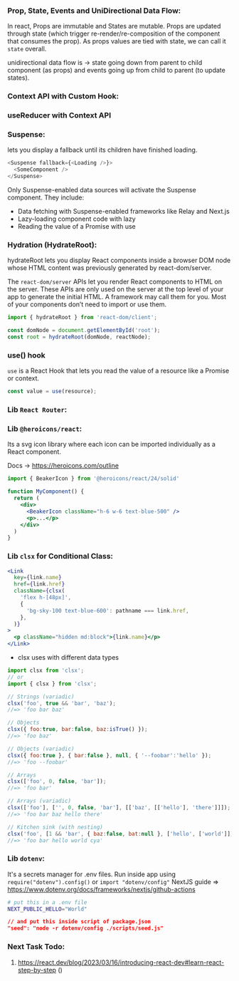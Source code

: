 ### Prop, State, Events and UniDirectional Data Flow:
In react, Props are immutable and States are mutable. Props are updated through state (which trigger re-render/re-composition of the component that consumes the prop). As props values are tied with state, we can call it `state` overall.

unidirectional data flow is -> state going down from parent to child component (as props) and events going up from child to parent (to update states).

### Context API with Custom Hook:

### useReducer with Context API

### Suspense:
<Suspense> lets you display a fallback until its children have finished loading.

```js
<Suspense fallback={<Loading />}>
  <SomeComponent /> 
</Suspense>
```
Only Suspense-enabled data sources will activate the Suspense component. They include:

* Data fetching with Suspense-enabled frameworks like Relay and Next.js
* Lazy-loading component code with lazy
* Reading the value of a Promise with use

### Hydration (HydrateRoot):
hydrateRoot lets you display React components inside a browser DOM node whose HTML content was previously generated by react-dom/server.

The `react-dom/server` APIs let you render React components to HTML on the server. These APIs are only used on the server at the top level of your app to generate the initial HTML. A framework may call them for you. Most of your components don’t need to import or use them.

```js
import { hydrateRoot } from 'react-dom/client';

const domNode = document.getElementById('root');
const root = hydrateRoot(domNode, reactNode);
```

### use() hook
`use` is a React Hook that lets you read the value of a resource like a Promise or context.
```js
const value = use(resource);
```
### Lib `React Router`:

### Lib `@heroicons/react`:
Its a svg icon library where each icon can be imported individually as a React component.

Docs -> https://heroicons.com/outline

```jsx
import { BeakerIcon } from '@heroicons/react/24/solid'

function MyComponent() {
  return (
    <div>
      <BeakerIcon className="h-6 w-6 text-blue-500" />
      <p>...</p>
    </div>
  )
}
```

### Lib `clsx` for Conditional Class:

```jsx
<Link
  key={link.name}
  href={link.href}
  className={clsx(
    'flex h-[48px]',
    {
      'bg-sky-100 text-blue-600': pathname === link.href,
    },
  )}
>
  <p className="hidden md:block">{link.name}</p>
</Link>
```

* clsx uses with different data types 

```js
import clsx from 'clsx';
// or
import { clsx } from 'clsx';

// Strings (variadic)
clsx('foo', true && 'bar', 'baz');
//=> 'foo bar baz'

// Objects
clsx({ foo:true, bar:false, baz:isTrue() });
//=> 'foo baz'

// Objects (variadic)
clsx({ foo:true }, { bar:false }, null, { '--foobar':'hello' });
//=> 'foo --foobar'

// Arrays
clsx(['foo', 0, false, 'bar']);
//=> 'foo bar'

// Arrays (variadic)
clsx(['foo'], ['', 0, false, 'bar'], [['baz', [['hello'], 'there']]]);
//=> 'foo bar baz hello there'

// Kitchen sink (with nesting)
clsx('foo', [1 && 'bar', { baz:false, bat:null }, ['hello', ['world']]], 'cya');
//=> 'foo bar hello world cya'
```

### Lib `dotenv`:
It's a secrets manager for .env files. Run inside app using `require("dotenv").config()` or `import "dotenv/config"`
NextJS guide => https://www.dotenv.org/docs/frameworks/nextjs/github-actions
```sh
# put this in a .env file
NEXT_PUBLIC_HELLO="World"
```
```json
// and put this inside script of package.json
"seed": "node -r dotenv/config ./scripts/seed.js"
```

### Next Task Todo:
1. https://react.dev/blog/2023/03/16/introducing-react-dev#learn-react-step-by-step ()